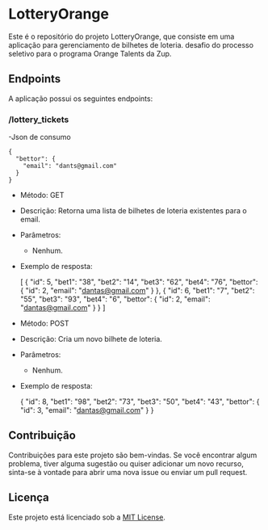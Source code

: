 # LotteryOrange

Este é o repositório do projeto LotteryOrange, que consiste em uma aplicação para gerenciamento de bilhetes de loteria.
desafio do processo seletivo para o programa Orange Talents da Zup.

## Endpoints

A aplicação possui os seguintes endpoints:

### /lottery_tickets

-Json de consumo

	{
	  "bettor": {
	    "email": "dants@gmail.com"
	  }
	}

- Método: GET
- Descrição: Retorna uma lista de bilhetes de loteria existentes para o email.
- Parâmetros:
  - Nenhum.
- Exemplo de resposta:

	[
		{
			"id": 5,
			"bet1": "38",
			"bet2": "14",
			"bet3": "62",
			"bet4": "76",
			"bettor": {
				"id": 2,
				"email": "dantas@gmail.com"
			}
		},
		{
			"id": 6,
			"bet1": "7",
			"bet2": "55",
			"bet3": "93",
			"bet4": "6",
			"bettor": {
				"id": 2,
				"email": "dantas@gmail.com"
			}
		}
	]
	
- Método: POST
- Descrição: Cria um novo bilhete de loteria.
- Parâmetros:
  - Nenhum.
- Exemplo de resposta:

	{
		"id": 8,
		"bet1": "98",
		"bet2": "73",
		"bet3": "50",
		"bet4": "43",
		"bettor": {
			"id": 3,
			"email": "dantas@gmail.com"
		}
	}
	
## Contribuição

Contribuições para este projeto são bem-vindas. Se você encontrar algum problema, tiver alguma sugestão ou quiser adicionar um novo recurso, sinta-se à vontade para abrir uma nova issue ou enviar um pull request.

## Licença

Este projeto está licenciado sob a [MIT License](https://opensource.org/licenses/MIT).